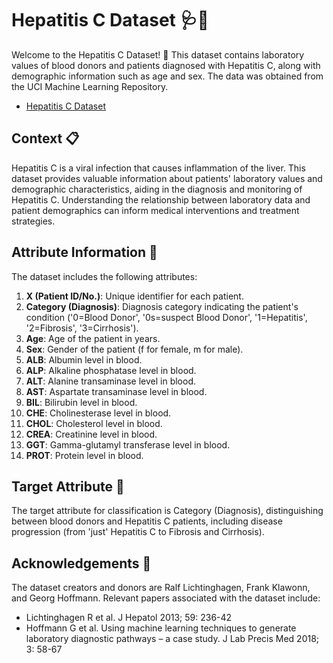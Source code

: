 # Hepatitis C Dataset 🩺🔬

Welcome to the Hepatitis C Dataset! 🎉 This dataset contains laboratory values of blood donors and patients diagnosed with Hepatitis C, along with demographic information such as age and sex. The data was obtained from the UCI Machine Learning Repository.

- [Hepatitis C Dataset](https://www.kaggle.com/datasets/fedesoriano/hepatitis-c-dataset)

## Context 📋

Hepatitis C is a viral infection that causes inflammation of the liver. This dataset provides valuable information about patients' laboratory values and demographic characteristics, aiding in the diagnosis and monitoring of Hepatitis C. Understanding the relationship between laboratory data and patient demographics can inform medical interventions and treatment strategies.

## Attribute Information 📝

The dataset includes the following attributes:

1. **X (Patient ID/No.)**: Unique identifier for each patient.
2. **Category (Diagnosis)**: Diagnosis category indicating the patient's condition ('0=Blood Donor', '0s=suspect Blood Donor', '1=Hepatitis', '2=Fibrosis', '3=Cirrhosis').
3. **Age**: Age of the patient in years.
4. **Sex**: Gender of the patient (f for female, m for male).
5. **ALB**: Albumin level in blood.
6. **ALP**: Alkaline phosphatase level in blood.
7. **ALT**: Alanine transaminase level in blood.
8. **AST**: Aspartate transaminase level in blood.
9. **BIL**: Bilirubin level in blood.
10. **CHE**: Cholinesterase level in blood.
11. **CHOL**: Cholesterol level in blood.
12. **CREA**: Creatinine level in blood.
13. **GGT**: Gamma-glutamyl transferase level in blood.
14. **PROT**: Protein level in blood.

## Target Attribute 🎯

The target attribute for classification is Category (Diagnosis), distinguishing between blood donors and Hepatitis C patients, including disease progression (from 'just' Hepatitis C to Fibrosis and Cirrhosis).

## Acknowledgements 🙏

The dataset creators and donors are Ralf Lichtinghagen, Frank Klawonn, and Georg Hoffmann. Relevant papers associated with the dataset include:

- Lichtinghagen R et al. J Hepatol 2013; 59: 236-42
- Hoffmann G et al. Using machine learning techniques to generate laboratory diagnostic pathways – a case study. J Lab Precis Med 2018; 3: 58-67
